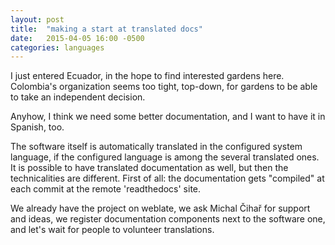 ```yaml
---
layout: post
title:  "making a start at translated docs"
date:   2015-04-05 16:00 -0500
categories: languages
---
```


I just entered Ecuador, in the hope to find interested gardens here.
Colombia's organization seems too tight, top-down, for gardens to be able to
take an independent decision.

Anyhow, I think we need some better documentation, and I want to have it in
Spanish, too.

The software itself is automatically translated in the configured system
language, if the configured language is among the several translated ones.
It is possible to have translated documentation as well, but then the
technicalities are different.  First of all: the documentation gets
"compiled" at each commit at the remote 'readthedocs' site.

We already have the project on weblate, we ask Michal Čihař for support and
ideas, we register documentation components next to the software one, and
let's wait for people to volunteer translations.

